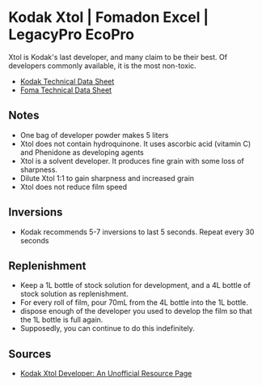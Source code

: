 # Kodak Xtol | Fomadon Excel | LegacyPro EcoPro

Xtol is Kodak's last developer, and many claim to be their best. Of developers commonly available, it is the most non-toxic.


* [Kodak Technical Data Sheet](./resources/kodak_xtol.pdf)
* [Foma Technical Data Sheet](./resources/foma_fomadon.pdf)

## Notes

* One bag of developer powder makes 5 liters
* Xtol does not contain hydroquinone. It uses ascorbic acid (vitamin C) and Phenidone as developing agents
* Xtol is a solvent developer. It produces fine grain with some loss of sharpness.
* Dilute Xtol 1:1 to gain sharpness and increased grain
* Xtol does not reduce film speed

## Inversions

* Kodak recommends 5-7 inversions to last 5 seconds. Repeat every 30 seconds

## Replenishment

* Keep a 1L bottle of stock solution for development, and a 4L bottle of stock solution as replenishment.
* For every roll of film, pour 70mL from the 4L bottle into the 1L bottle. 
* dispose enough of the developer you used to develop the film so that the 1L bottle is full again.
* Supposedly, you can continue to do this indefinitely.

## Sources

* [Kodak Xtol Developer: An Unofficial Resource Page](https://www.covingtoninnovations.com/xtol/)
